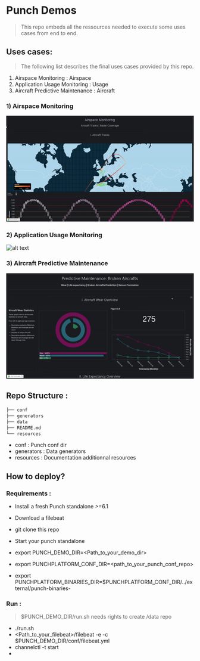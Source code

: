 # Punch Demos

> This repo embeds all the ressources needed to execute some uses cases from end to end.

## Uses cases:
> The following list describes the final uses cases provided by this repo.

1) Airspace Monitoring : Airspace
2) Application Usage Monitoring : Usage
3) Aircraft Predictive Maintenance : Aircraft

### 1) Airspace Monitoring
![alt text](resources/airspace.gif)
### 2) Application Usage Monitoring
![alt text](resources/usage.gif)
### 3) Aircraft Predictive Maintenance
![alt text](resources/aircraft_maintenance_predictive.gif)

## Repo Structure :
```
├── conf
├── generators
├── data
├── README.md
└── resources
```
- conf : Punch conf dir
- generators : Data generators
- resources : Documentation additionnal resources

## How to deploy?

### Requirements :

- Install a fresh Punch standalone >=6.1
- Download a filebeat
- git clone this repo
- Start your punch standalone

- export PUNCH_DEMO_DIR=<Path_to_your_demo_dir>
- export PUNCHPLATFORM_CONF_DIR=<path_to_your_punch_conf_repo>
- export PUNCHPLATFORM_BINARIES_DIR=$PUNCHPLATFORM_CONF_DIR/../external/punch-binaries-<version>

### Run :
> $PUNCH_DEMO_DIR/run.sh needs rights to create /data repo

- ./run.sh
- <Path_to_your_filebeat>/filebeat -e -c $PUNCH_DEMO_DIR/conf/filebeat.yml
- channelctl -t <tenant> start
-
